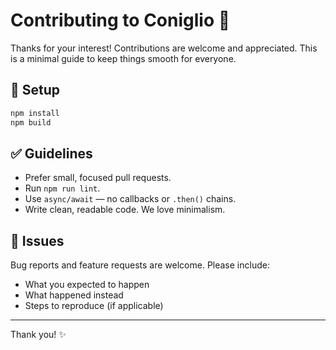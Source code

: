 # Contributing to Coniglio 🐇

Thanks for your interest! Contributions are welcome and appreciated.
This is a minimal guide to keep things smooth for everyone.

## 🧰 Setup

```bash
npm install
npm build
```

## ✅ Guidelines

* Prefer small, focused pull requests.
* Run `npm run lint`.
* Use `async/await` — no callbacks or `.then()` chains.
* Write clean, readable code. We love minimalism.

## 💬 Issues

Bug reports and feature requests are welcome.
Please include:

* What you expected to happen
* What happened instead
* Steps to reproduce (if applicable)

---

Thank you! ✨
